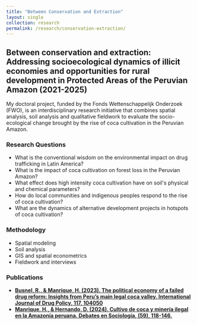 ```yaml
---
title: "Between Conservation and Extraction"
layout: single
collection: research
permalink: /research/conservation-extraction/
---
```


## Between conservation and extraction: Addressing socioecological dynamics of illicit economies and opportunities for rural development in Protected Areas of the Peruvian Amazon (2021-2025)

My doctoral project, funded by the Fonds Wettenschappelijk Onderzoek (FWO), is an interdisciplinary research initiative that combines spatial analysis, soil analysis and qualitative fieldwork to evaluate the socio-ecological change brought by the rise of coca cultivation in the Peruvian Amazon.

### Research Questions
- What is the conventional wisdom on the environmental impact on drug trafficking in Latin America?
- What is the impact of coca cultivation on forest loss in the Peruvian Amazon?
- What effect does high intensity coca cultivation have on soil's physical and chemical parameters?
- How do local communities and indigenous peoples respond to the rise of coca cultivation?
- What are the dynamics of alternative development projects in hotspots of coca cultivation?

### Methodology
- Spatial modeling
- Soil analysis
- GIS and spatial econometrics
- Fieldwork and interviews


### Publications
- **[Busnel, R., & Manrique, H. (2023). The political economy of a failed drug reform: Insights from Peru’s main legal coca valley. International Journal of Drug Policy, 117, 104050](https://www.sciencedirect.com/science/article/abs/pii/S0955395923000981)**
- **[Manrique, H., & Hernando, D. (2024). Cultivo de coca y minería ilegal en la Amazonía peruana. Debates en Sociología, (59), 118-146.](https://revistas.pucp.edu.pe/index.php/debatesensociologia/article/view/28211)**

